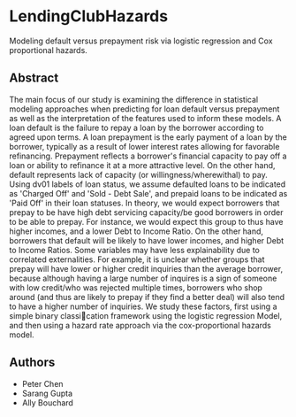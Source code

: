 # LendingClubHazards
Modeling default versus prepayment risk via logistic regression and Cox proportional hazards.

Abstract
----------------------------------------------

The main focus of our study is examining the difference in statistical modeling approaches when predicting
for loan default versus prepayment as well as the interpretation of the features used to inform these models.
A loan default is the failure to repay a loan by the borrower according to agreed upon terms. A loan
prepayment is the early payment of a loan by the borrower, typically as a result of lower interest rates
allowing for favorable refinancing. Prepayment reflects a borrower's financial capacity to pay off a loan or
ability to refinance it at a more attractive level. On the other hand, default represents lack of capacity (or
willingness/wherewithal) to pay. Using dv01 labels of loan status, we assume defaulted loans to be indicated
as 'Charged Off' and 'Sold - Debt Sale', and prepaid loans to be indicated as 'Paid Off' in their loan statuses.
In theory, we would expect borrowers that prepay to be have high debt servicing capacity/be good
borrowers in order to be able to prepay. For instance, we would expect this group to thus have higher
incomes, and a lower Debt to Income Ratio. On the other hand, borrowers that default will be likely to
have lower incomes, and higher Debt to Income Ratios. Some variables may have less explainability due
to correlated externalities. For example, it is unclear whether groups that prepay will have lower or higher
credit inquiries than the average borrower, because although having a large number of inquires is a sign of
someone with low credit/who was rejected multiple times, borrowers who shop around (and thus are likely
to prepay if they find a better deal) will also tend to have a higher number of inquiries.
We study these factors, first using a simple binary classication framework using the logistic regression
Model, and then using a hazard rate approach via the cox-proportional hazards model.

Authors
----------------------------------------------

- Peter Chen
- Sarang Gupta
- Ally Bouchard
